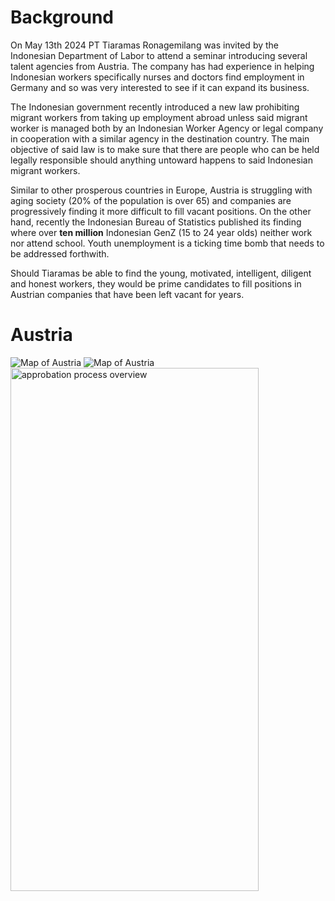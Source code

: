 # Background

On May 13th 2024 PT Tiaramas Ronagemilang was invited by the Indonesian Department of Labor to attend a seminar introducing several talent agencies from Austria. The company has had experience in helping Indonesian workers specifically nurses and doctors find employment in Germany and so was very interested to see if it can expand its business.

The Indonesian government recently introduced a new law prohibiting migrant workers from taking up employment abroad unless said migrant worker is managed both by an Indonesian Worker Agency or legal company in cooperation with a similar agency in the destination country. The main objective of said law is to make sure that there are people who can be held legally responsible should anything untoward happens to said Indonesian migrant workers.

Similar to other prosperous countries in Europe, Austria is struggling with aging society (20% of the population is over 65) and companies are progressively finding it more difficult to fill vacant positions. On the other hand, recently the Indonesian Bureau of Statistics published its finding where over **ten million** Indonesian GenZ (15 to 24 year olds) neither work nor attend school.  Youth unemployment is a ticking time bomb that needs to be addressed forthwith.   

Should Tiaramas be able to find the young, motivated, intelligent, diligent and honest workers, they would be prime candidates to fill positions in Austrian companies that have been left vacant for years.

# Austria 

![Map of Austria](/img/austria-map.jpg)
<img src="/img/austria-map.jpg" alt="Map of Austria"/>
<img src="/img/Indonesia Austria comparison.png" alt="approbation process overview" height="837" width="397" />

